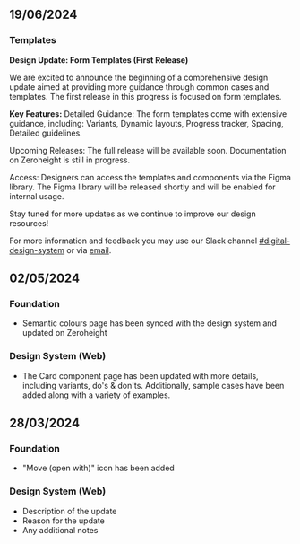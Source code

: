 ## 19/06/2024

### Templates

**Design Update: Form Templates (First Release)**

We are excited to announce the beginning of a comprehensive design update aimed at providing more guidance through common cases and templates. The first release in this progress is focused on form templates.

**Key Features:**
Detailed Guidance: The form templates come with extensive guidance, including: Variants, Dynamic layouts, Progress tracker, Spacing, Detailed guidelines.

Upcoming Releases:
The full release will be available soon.
Documentation on Zeroheight is still in progress.

Access:
Designers can access the templates and components via the Figma library.
The Figma library will be released shortly and will be enabled for internal usage.

Stay tuned for more updates as we continue to improve our design resources! 

For more information and feedback you may use our Slack channel [#digital-design-system]([[url](https://vi-iot.slack.com/archives/C03M3CH8YRL)]) or via [email](mailto:designsystem@viessmann.com).

## 02/05/2024

### Foundation
- Semantic colours page has been synced with the design system and updated on Zeroheight

### Design System (Web)
- The Card component page has been updated with more details, including variants, do's & don'ts. Additionally, sample cases have been added along with a variety of examples.


## 28/03/2024 

### Foundation
- "Move (open with)" icon has been added

### Design System (Web)
- Description of the update
- Reason for the update
- Any additional notes
